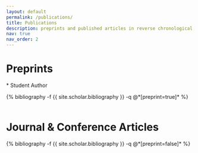 ```yaml
---
layout: default
permalink: /publications/
title: Publications
description: preprints and published articles in reverse chronological order
nav: true
nav_order: 2
---
```


<!-- _pages/publications.md -->

<h1 class="post-title"> Preprints </h1>
<p class="post-description"> &#x2A; Student Author </p>
<div class="publications">
            {% bibliography -f {{ site.scholar.bibliography }} -q @*[preprint=true]* %}
          </div>

<br>
<h1 class="post-title"> Journal & Conference Articles </h1>
<div class="publications">
            {% bibliography -f {{ site.scholar.bibliography }} -q @*[preprint=false]* %}
</div>

